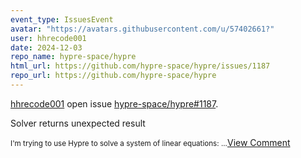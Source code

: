 ```yaml
---
event_type: IssuesEvent
avatar: "https://avatars.githubusercontent.com/u/57402661?"
user: hhrecode001
date: 2024-12-03
repo_name: hypre-space/hypre
html_url: https://github.com/hypre-space/hypre/issues/1187
repo_url: https://github.com/hypre-space/hypre
---
```


<a href='https://github.com/hhrecode001' target='_blank'>hhrecode001</a> open issue <a href='https://github.com/hypre-space/hypre/issues/1187' target='_blank'>hypre-space/hypre#1187</a>.

<p>Solver returns unexpected result</p><small>I'm trying to use Hypre to solve a system of linear equations:...</small><a href='https://github.com/hypre-space/hypre/issues/1187' target='_blank'>View Comment</a>
